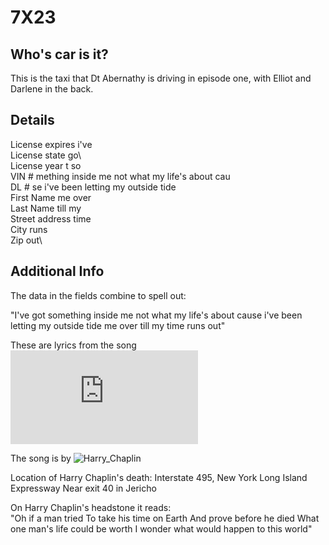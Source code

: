 7X23
====


Who's car is it? 
----------------

This is the taxi that Dt Abernathy is driving in episode one, with Elliot and Darlene in the back.


Details
-------

License expires	i've\
License state	  go\	
License year	  t so\
VIN #		        mething inside me not what my life's about cau\
DL #		        se i've been letting my outside tide\
First Name	    me over\
Last Name	      till my\
Street address	time\
City		        runs\
Zip		          out\


Additional Info
---------------

The data in the fields combine to spell out:

"I've got something inside me not what my life's about cause i've been letting my outside tide
me over till my time runs out"

These are lyrics from the song ![Taxi](https://www.azlyrics.com/lyrics/harrychapin/taxi.html)

The song is by ![Harry_Chaplin](https://en.wikipedia.org/wiki/Harry_Chapin)

Location of Harry Chaplin's death:
Interstate 495, New York  Long Island Expressway  Near exit 40 in Jericho

On Harry Chaplin's headstone it reads:\
"Oh if a man tried
To take his time on Earth
And prove before he died
What one man's life could be worth
I wonder what would happen
to this world"


